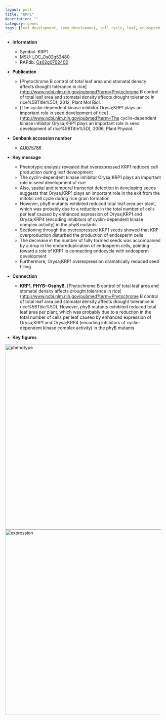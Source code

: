 ```yaml
---
layout: post
title: "KRP1"
description: ""
category: genes
tags: [leaf development, seed development, cell cycle, leaf, endosperm, seed, grain]
---
```


* **Information**  
    + Symbol: KRP1  
    + MSU: [LOC_Os02g52480](http://rice.plantbiology.msu.edu/cgi-bin/ORF_infopage.cgi?orf=LOC_Os02g52480)  
    + RAPdb: [Os02g0762400](http://rapdb.dna.affrc.go.jp/viewer/gbrowse_details/irgsp1?name=Os02g0762400)  

* **Publication**  
    + [Phytochrome B control of total leaf area and stomatal density affects drought tolerance in rice](http://www.ncbi.nlm.nih.gov/pubmed?term=Phytochrome B control of total leaf area and stomatal density affects drought tolerance in rice%5BTitle%5D), 2012, Plant Mol Biol.
    + [The cyclin-dependent kinase inhibitor Orysa;KRP1 plays an important role in seed development of rice](http://www.ncbi.nlm.nih.gov/pubmed?term=The cyclin-dependent kinase inhibitor Orysa;KRP1 plays an important role in seed development of rice%5BTitle%5D), 2006, Plant Physiol.

* **Genbank accession number**  
    + [AU075786](http://www.ncbi.nlm.nih.gov/nuccore/AU075786)

* **Key message**  
    + Phenotypic analysis revealed that overexpressed KRP1 reduced cell production during leaf development
    + The cyclin-dependent kinase inhibitor Orysa;KRP1 plays an important role in seed development of rice
    + Also, spatial and temporal transcript detection in developing seeds suggests that Orysa;KRP1 plays an important role in the exit from the mitotic cell cycle during rice grain formation
    + However, phyB mutants exhibited reduced total leaf area per plant, which was probably due to a reduction in the total number of cells per leaf caused by enhanced expression of Orysa;KRP1 and Orysa;KRP4 (encoding inhibitors of cyclin-dependent kinase complex activity) in the phyB mutants
    + Sectioning through the overexpressed KRP1 seeds showed that KRP overproduction disturbed the production of endosperm cells
    + The decrease in the number of fully formed seeds was accompanied by a drop in the endoreduplication of endosperm cells, pointing toward a role of KRP1 in connecting endocycle with endosperm development
    + Furthermore, Orysa;KRP1 overexpression dramatically reduced seed filling

* **Connection**  
    + __KRP1__, __PHYB~OsphyB__, [Phytochrome B control of total leaf area and stomatal density affects drought tolerance in rice](http://www.ncbi.nlm.nih.gov/pubmed?term=Phytochrome B control of total leaf area and stomatal density affects drought tolerance in rice%5BTitle%5D), However, phyB mutants exhibited reduced total leaf area per plant, which was probably due to a reduction in the total number of cells per leaf caused by enhanced expression of Orysa;KRP1 and Orysa;KRP4 (encoding inhibitors of cyclin-dependent kinase complex activity) in the phyB mutants

* **Key figures**  
<img src="http://funRiceGenes.github.io/images/KRP1.pheno.png" alt="phenotype"  style="width: 600px;"/>

<img src="http://funRiceGenes.github.io/images/KRP1.exp.png" alt="expression"  style="width: 600px;"/>


